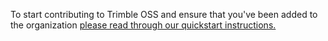 To start contributing to Trimble OSS and ensure that you've been added to the organization [please read through our quickstart instructions.](https://trimble-oss.github.io/contribute/#getting-started)
